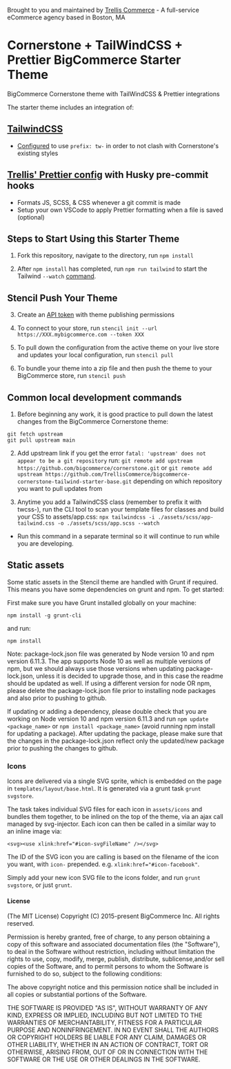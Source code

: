 Brought to you and maintained by [Trellis Commerce](https://trellis.co/) - A full-service eCommerce agency based in Boston, MA

# Cornerstone + TailWindCSS + Prettier BigCommerce Starter Theme

BigCommerce Cornerstone theme with TailWindCSS &amp; Prettier integrations

The starter theme includes an integration of:

## [TailwindCSS](https://tailwindcss.com/)

- [Configured](https://markustripp.medium.com/extend-shopify-dawn-theme-with-a-custom-tailwind-css-carousel-section-e3efe3ecf18e) to use `prefix: tw-` in order to not clash with Cornerstone's existing styles

## [Trellis' Prettier config](https://www.npmjs.com/package/@trelliscommerce/prettier-config) with Husky pre-commit hooks

- Formats JS, SCSS, & CSS whenever a git commit is made
- Setup your own VSCode to apply Prettier formatting when a file is saved (optional)

## Steps to Start Using this Starter Theme

1. Fork this repository, navigate to the directory, run `npm install`

2. After `npm install` has completed, run `npm run tailwind` to start the Tailwind `--watch` [command](https://tailwindcss.com/docs/installation).

## Stencil Push Your Theme

3. Create an [API token](https://developer.bigcommerce.com/stencil-docs/ZG9jOjIyMDcwMQ-live-previewing-a-theme) with theme publishing permissions

4. To connect to your store, run `stencil init --url https://XXX.mybigcommerce.com --token XXX`

5. To pull down the configuration from the active theme on your live store and updates your local configuration, run `stencil pull`

6. To bundle your theme into a zip file and then push the theme to your BigCommerce store, run `stencil push`

## Common local development commands

1. Before beginning any work, it is good practice to pull down the latest changes from the BigCommerce Cornerstone theme:

```
git fetch upstream
git pull upstream main
```

2. Add upstream link if you get the error `fatal: 'upstream' does not appear to be a git repository` run: `git remote add upstream https://github.com/bigcommerce/cornerstone.git` or `git remote add upstream https://github.com/TrellisCommerce/bigcommerce-cornerstone-tailwind-starter-base.git` depending on which repository you want to pull updates from

3. Anytime you add a TailwindCSS class (remember to prefix it with twcss-), run the CLI tool to scan your template files for classes and build your CSS to assets/app.css:
   `npx tailwindcss -i ./assets/scss/app-tailwind.css -o ./assets/scss/app.scss --watch`

- Run this command in a separate terminal so it will continue to run while you are developing.

## Static assets

Some static assets in the Stencil theme are handled with Grunt if required. This
means you have some dependencies on grunt and npm. To get started:

First make sure you have Grunt installed globally on your machine:

```
npm install -g grunt-cli
```

and run:

```
npm install
```

Note: package-lock.json file was generated by Node version 10 and npm version 6.11.3. The app supports Node 10 as well as multiple versions of npm, but we should always use those versions when updating package-lock.json, unless it is decided to upgrade those, and in this case the readme should be updated as well. If using a different version for node OR npm, please delete the package-lock.json file prior to installing node packages and also prior to pushing to github.

If updating or adding a dependency, please double check that you are working on Node version 10 and npm version 6.11.3 and run `npm update <package_name>` or `npm install <package_name>` (avoid running npm install for updating a package). After updating the package, please make sure that the changes in the package-lock.json reflect only the updated/new package prior to pushing the changes to github.

### Icons

Icons are delivered via a single SVG sprite, which is embedded on the page in
`templates/layout/base.html`. It is generated via a grunt task `grunt svgstore`.

The task takes individual SVG files for each icon in `assets/icons` and bundles
them together, to be inlined on the top of the theme, via an ajax call managed
by svg-injector. Each icon can then be called in a similar way to an inline image via:

```
<svg><use xlink:href="#icon-svgFileName" /></svg>
```

The ID of the SVG icon you are calling is based on the filename of the icon you want,
with `icon-` prepended. e.g. `xlink:href="#icon-facebook"`.

Simply add your new icon SVG file to the icons folder, and run `grunt svgstore`,
or just `grunt`.

#### License

(The MIT License)
Copyright (C) 2015-present BigCommerce Inc.
All rights reserved.

Permission is hereby granted, free of charge, to any person obtaining a copy of this software and associated documentation files (the "Software"), to deal in the Software without restriction, including without limitation the rights to use, copy, modify, merge, publish, distribute, sublicense,and/or sell copies of the Software, and to permit persons to whom the Software is furnished to do so, subject to the following conditions:

The above copyright notice and this permission notice shall be included in all copies or substantial portions of the Software.

THE SOFTWARE IS PROVIDED "AS IS", WITHOUT WARRANTY OF ANY KIND, EXPRESS OR IMPLIED, INCLUDING BUT NOT LIMITED TO THE WARRANTIES OF MERCHANTABILITY, FITNESS FOR A PARTICULAR PURPOSE AND NONINFRINGEMENT. IN NO EVENT SHALL THE AUTHORS OR COPYRIGHT HOLDERS BE LIABLE FOR ANY CLAIM, DAMAGES OR OTHER LIABILITY, WHETHER IN AN ACTION OF CONTRACT, TORT OR OTHERWISE, ARISING FROM, OUT OF OR IN CONNECTION WITH THE SOFTWARE OR THE USE OR OTHER DEALINGS IN THE SOFTWARE.
